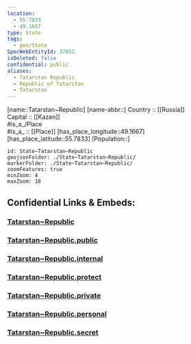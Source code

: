 ```yaml
---
location:
  - 55.7833
  - 49.1667
type: State
tags:
  - geo/State
SpocWebEntityId: 37052
isDeleted: false
confidential: public
aliases:
  - Tatarstan Republic
  - Republic of Tatarstan 
  - Tatarstan 
---
```

[name::Tatarstan~Republic] 
[name-abbr::] 
Country :: [[Russia]]  
Capital :: [[Kazan]]  
#is_a_/Place  
#is_a_ :: [[Place]] 
[has_place_longitude::49.1667] 
[has_place_latitude::55.7833] 
[Population::] 



```leaflet
id: State~Tatarstan~Republic
geojsonFolder: ./State~Tatarstan~Republic/
markerFolder: ./State~Tatarstan~Republic/
zoomFeatures: true 
minZoom: 4 
maxZoom: 18
```


## Confidential Links & Embeds: 

### [Tatarstan~Republic](/_Standards/Earth/Continent/Europe/Europe~East/Russia/Russia~Volga/Tatarstan~Republic.md) 

### [Tatarstan~Republic.public](/_public/Earth/Continent/Europe/Europe~East/Russia/Russia~Volga/Tatarstan~Republic.public.md) 

### [Tatarstan~Republic.internal](/_internal/Earth/Continent/Europe/Europe~East/Russia/Russia~Volga/Tatarstan~Republic.internal.md) 

### [Tatarstan~Republic.protect](/_protect/Earth/Continent/Europe/Europe~East/Russia/Russia~Volga/Tatarstan~Republic.protect.md) 

### [Tatarstan~Republic.private](/_private/Earth/Continent/Europe/Europe~East/Russia/Russia~Volga/Tatarstan~Republic.private.md) 

### [Tatarstan~Republic.personal](/_personal/Earth/Continent/Europe/Europe~East/Russia/Russia~Volga/Tatarstan~Republic.personal.md) 

### [Tatarstan~Republic.secret](/_secret/Earth/Continent/Europe/Europe~East/Russia/Russia~Volga/Tatarstan~Republic.secret.md)

